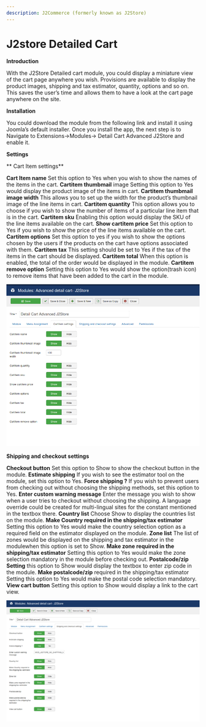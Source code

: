 ```yaml
---
description: J2Commerce (formerly known as J2Store)
---
```


# J2store Detailed Cart

**Introduction**

With the J2Store Detailed cart module, you could display a miniature view of the cart page anywhere you wish. Provisions are available to display the product images, shipping and tax estimator, quantity, options and so on. This saves the user’s time and allows them to have a look at the cart page anywhere on the site.

**Installation**

You could download the module from the following link and install it using Joomla’s default installer. Once you install the app, the next step is to Navigate to Extensions->Modules-> Detail Cart Advanced J2Store and enable it.

**Settings**

\*\* Cart Item settings\*\*

**Cart Item name** Set this option to Yes when you wish to show the names of the items in the cart. **Cartitem thumbmail** image Setting this option to Yes would display the product image of the items in cart. **Cartitem thumbmail image width** This allows you to set up the width for the product’s thumbnail image of the line items in cart. **Cartitem quantity** This option allows you to choose if you wish to show the number of items of a particular line item that is in the cart. **Cartitem sku** Enabling this option would display the SKU of the line items available on the cart. **Show cartitem price** Set this option to Yes if you wish to show the price of the line items available on the cart. **Cartitem options** Set this option to yes if you wish to show the options chosen by the users if the products on the cart have options associated with them. **Cartitem tax** This setting should be set to Yes if the tax of the items in the cart should be displayed. **Cartitem total** When this option is enabled, the total of the order would be displayed in the module. **Cartitem remove option** Setting this option to Yes would show the option(trash icon) to remove items that have been added to the cart in the module.

![](https://raw.githubusercontent.com/j2store/doc-images/master/modules/j2store-detailed-cart/jdc01.png)

**Shipping and checkout settings**

**Checkout button** Set this option to Show to show the checkout button in the module. **Estimate shipping** If you wish to see the estimator tool on the module, set this option to Yes. **Force shipping ?** If you wish to prevent users from checking out without choosing the shipping methods, set this option to Yes. **Enter custom warning message** Enter the message you wish to show when a user tries to checkout without choosing the shipping. A language override could be created for multi-lingual sites for the constant mentioned in the textbox there. **Country list** Choose Show to display the countries list on the module. **Make Country required in the shipping/tax estimator** Setting this option to Yes would make the country selection option as a required field on the estimator displayed on the module. **Zone list** The list of zones would be displayed on the shipping and tax estimator in the modulewhen this option is set to Show. **Make zone required in the shipping/tax estimator** Setting this option to Yes would make the zone selection mandatory in the module before checking out. **Postalcode/zip Setting** this option to Show would display the textbox to enter zip code in the module. **Make postalcode/zip** required in the shipping/tax estimator Setting this option to Yes would make the postal code selection mandatory. **View cart button** Setting this option to Show would display a link to the cart view.

![](https://raw.githubusercontent.com/j2store/doc-images/master/modules/j2store-detailed-cart/jdc02.png)

